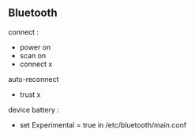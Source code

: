 ## Bluetooth
connect : 
- power on
- scan on
- connect x

auto-reconnect
- trust x

device battery :
- set Experimental = true in /etc/bluetooth/main.conf
